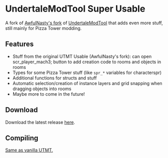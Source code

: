 # UndertaleModTool Super Usable

A fork of [AwfulNasty's fork](https://github.com/AwfulNasty/UndertaleModTool/tree/RoomEditorChanges) of [UndertaleModTool](https://github.com/krzys-h/UndertaleModTool) that adds even more stuff, still mainly for Pizza Tower modding.

## Features
- Stuff from the original UTMT Usable (AwfulNasty's fork): can open scr_player_mach3; button to add creation code to rooms and objects in rooms
- Types for some Pizza Tower stuff (like `spr_*` variables for characterspr)
- Additional functions for structs and stuff
- Automatic selection/creation of instance layers and grid snapping when dragging objects into rooms
- Maybe more to come in the future!

## Download

Download the latest release [here](https://github.com/CST1229/UndertaleModTool/releases/latest).

## Compiling

[Same as vanilla UTMT.](https://github.com/krzys-h/UndertaleModTool#compilation-instructions)

<!--
  commandline building:

  dotnet publish UndertaleModTool -c Release -r win-x64 --self-contained false -p:PublishSingleFile=True --output bin/non-sc
  dotnet publish UndertaleModTool -c Release -r win-x64 --self-contained true -p:PublishSingleFile=True --output bin/sc
  dotnet publish UndertaleModCli -c Release -r win-x64 --self-contained false -p:PublishSingleFile=True --output bin/cli

-->